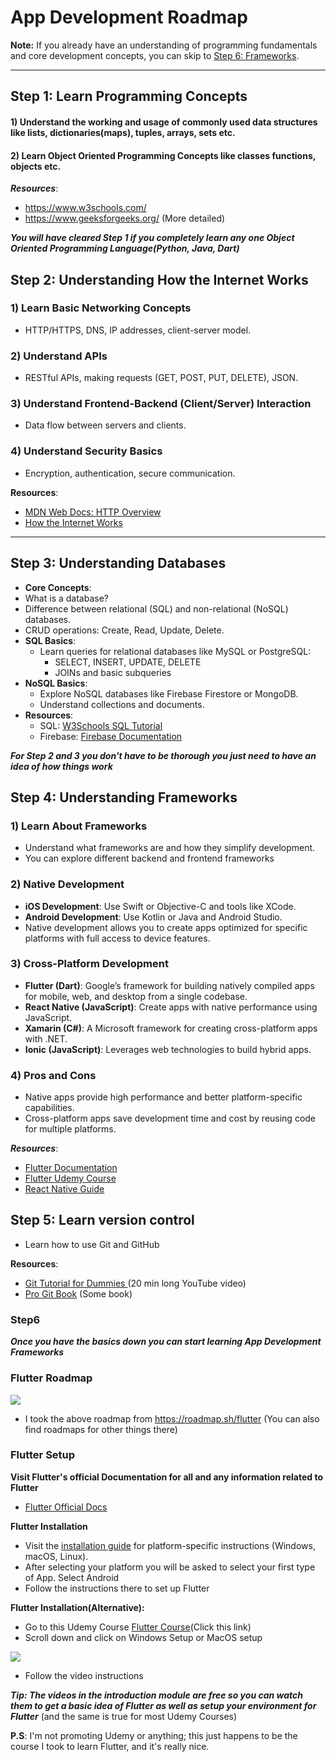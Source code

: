 
# App Development Roadmap

**Note:** If you already have an understanding of programming fundamentals and core development concepts, you can skip to [Step 6: Frameworks](##Step6). 

---


## Step 1: Learn Programming Concepts

#### 1) Understand the working and usage of commonly used data structures like lists, dictionaries(maps), tuples, arrays, sets etc.

#### 2) Learn Object Oriented Programming Concepts like classes functions, objects etc.

***Resources***:
- https://www.w3schools.com/
- https://www.geeksforgeeks.org/   (More detailed)

***You will have cleared Step 1 if you completely learn any one Object Oriented Programming Language(Python, Java, Dart)***


## Step 2: Understanding How the Internet Works

### 1) Learn Basic Networking Concepts
- HTTP/HTTPS, DNS, IP addresses, client-server model.

### 2) Understand APIs
- RESTful APIs, making requests (GET, POST, PUT, DELETE), JSON.

### 3) Understand Frontend-Backend (Client/Server) Interaction
- Data flow between servers and clients.

### 4) Understand Security Basics
- Encryption, authentication, secure communication.

**Resources**:
  - [MDN Web Docs: HTTP Overview](https://developer.mozilla.org/en-US/docs/Web/HTTP/Overview)
  - [How the Internet Works](https://howtheinternet.works)

---

## Step 3: Understanding Databases

 - **Core Concepts**:
  - What is a database?  
  - Difference between relational (SQL) and non-relational (NoSQL) databases.
  - CRUD operations: Create, Read, Update, Delete.
- **SQL Basics**:
  - Learn queries for relational databases like MySQL or PostgreSQL:
    - SELECT, INSERT, UPDATE, DELETE
    - JOINs and basic subqueries
- **NoSQL Basics**:
  - Explore NoSQL databases like Firebase Firestore or MongoDB.
  - Understand collections and documents.
- **Resources**:
  - SQL: [W3Schools SQL Tutorial](https://www.w3schools.com/sql/)
  - Firebase: [Firebase Documentation](https://firebase.google.com/docs)

***For Step 2 and 3 you don't have to be thorough you just need to have an idea of how things work***

## Step 4: Understanding Frameworks

### 1) Learn About Frameworks 
- Understand what frameworks are and how they simplify development. 
- You can explore different backend and frontend frameworks
### 2) Native Development
- **iOS Development**: Use Swift or Objective-C and tools like XCode.
- **Android Development**: Use Kotlin or Java and Android Studio.
- Native development allows you to create apps optimized for specific platforms with full access to device features.
### 3) Cross-Platform Development
- **Flutter (Dart)**: Google’s framework for building natively compiled apps for mobile, web, and desktop from a single codebase.
- **React Native (JavaScript)**: Create apps with native performance using JavaScript.
- **Xamarin (C#)**: A Microsoft framework for creating cross-platform apps with .NET.
- **Ionic (JavaScript)**: Leverages web technologies to build hybrid apps.
### 4) Pros and Cons
- Native apps provide high performance and better platform-specific capabilities.
- Cross-platform apps save development time and cost by reusing code for multiple platforms.

***Resources***:
- [Flutter Documentation](https://flutter.dev/docs) 
- [Flutter Udemy Course](https://www.udemy.com/course/learn-flutter-dart-to-build-ios-android-apps/?couponCode=NVDIN35)
- [React Native Guide](https://reactnative.dev/docs/getting-started)

## Step 5: Learn version control
- Learn how to use Git and GitHub

**Resources**:
  - [ Git Tutorial for Dummies ](https://www.youtube.com/watch?v=mJ-qvsxPHpY&t=72s&ab_channel=NickWhite) (20 min long YouTube video)
  - [Pro Git Book](https://git-scm.com/book/en/v2) (Some book)

### Step6

***Once you have the basics down you can start learning App Development Frameworks***

### Flutter Roadmap

<img src = "./assets/Learn-to-become-a-modern-Flutter-developer.png" >

- I took the above roadmap from https://roadmap.sh/flutter (You can also find roadmaps for other things there)
 
### Flutter Setup

**Visit Flutter's official Documentation for all and any information related to Flutter**
- [Flutter Official Docs](https://flutter.dev/docs)

**Flutter Installation**
 -  Visit the [installation guide](https://flutter.dev/docs/get-started/install) for platform-specific instructions (Windows, macOS, Linux).
 -  After selecting your platform you will be asked to select your first type of App. Select Android
 -  Follow the instructions there to set up Flutter

**Flutter Installation(Alternative):**
- Go to this Udemy Course  [Flutter Course](https://www.udemy.com/course/learn-flutter-dart-to-build-ios-android-apps/?couponCode=NVDIN35)(Click this link)
- Scroll down and click on Windows Setup or MacOS setup

<img src = "./assets/Udemy-SS.png" >

- Follow the video instructions


***Tip: The videos in the introduction module are free so you can watch them to get a basic idea of Flutter as well as setup your environment for Flutter*** 
(and the same is true for most Udemy Courses)

**P.S**:  I'm not promoting Udemy or anything; this just happens to be the course I took to learn Flutter, and it's really nice.














